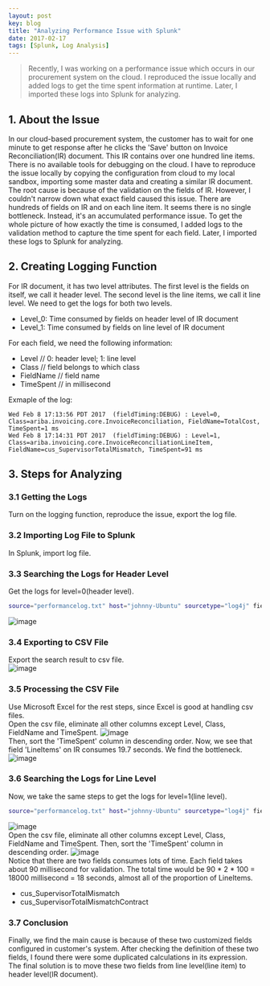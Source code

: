 ```yaml
---
layout: post
key: blog
title: "Analyzing Performance Issue with Splunk"
date: 2017-02-17
tags: [Splunk, Log Analysis]
---
```


> Recently, I was working on a performance issue which occurs in our procurement system on the cloud. I reproduced the issue locally and added logs to get the time spent information at runtime. Later, I imported these logs into Splunk for analyzing.

## 1. About the Issue
In our cloud-based procurement system, the customer has to wait for one minute to get response after he clicks the 'Save' button on Invoice Reconciliation(IR) document. This IR contains over one hundred line items. There is no available tools for debugging on the cloud. I have to reproduce the issue locally by copying the configuration from cloud to my local sandbox, importing some master data and creating a similar IR document. The root cause is because of the validation on the fields of IR. However, I couldn't narrow down what exact field caused this issue. There are hundreds of fields on IR and on each line item. It seems there is no single bottleneck. Instead, it's an accumulated performance issue. To get the whole picture of how exactly the time is consumed, I added logs to the validation method to capture the time spent for each field. Later, I imported these logs to Splunk for analyzing.

## 2. Creating Logging Function
For IR document, it has two level attributes. The first level is the fields on itself, we call it header level. The second level is the line items, we call it line level. We need to get the logs for both two levels.
* Level_0: Time consumed by fields on header level of IR document  
* Level_1: Time consumed by fields on line level of IR document  

For each field, we need the following information:
* Level       // 0: header level; 1: line level
* Class       // field belongs to which class
* FieldName   // field name
* TimeSpent   // in millisecond

Exmaple of the log:
```
Wed Feb 8 17:13:56 PDT 2017  (fieldTiming:DEBUG) : Level=0, Class=ariba.invoicing.core.InvoiceReconciliation, FieldName=TotalCost, TimeSpent=1 ms
Wed Feb 8 17:14:31 PDT 2017  (fieldTiming:DEBUG) : Level=1, Class=ariba.invoicing.core.InvoiceReconciliationLineItem, FieldName=cus_SupervisorTotalMismatch, TimeSpent=91 ms
```

## 3. Steps for Analyzing
### 3.1 Getting the Logs
Turn on the logging function, reproduce the issue, export the log file.
### 3.2 Importing Log File to Splunk
In Splunk, import log file.
### 3.3 Searching the Logs for Header Level
Get the logs for level=0(header level).
```sh
source="performancelog.txt" host="johnny-Ubuntu" sourcetype="log4j" fieldtiming:debug "level=0"
```
![image](/public/images/blog/2017-02-17/level0.png)  
### 3.4 Exporting to CSV File
Export the search result to csv file.  
![image](/public/images/blog/2017-02-17/export.png)  
### 3.5 Processing the CSV File
Use Microsoft Excel for the rest steps, since Excel is good at handling csv files.  
Open the csv file, eliminate all other columns except Level, Class, FieldName and TimeSpent.
![image](/public/images/blog/2017-02-17/eliminate.png)  
Then, sort the 'TimeSpent' column in descending order. Now, we see that field 'LineItems' on IR consumes 19.7 seconds. We find the bottleneck.
![image](/public/images/blog/2017-02-17/level0sorted.png)  

### 3.6 Searching the Logs for Line Level
Now, we take the same steps to get the logs for level=1(line level).
```sh
source="performancelog.txt" host="johnny-Ubuntu" sourcetype="log4j" fieldtiming:debug "level=1"
```
![image](/public/images/blog/2017-02-17/level1.png)  
Open the csv file, eliminate all other columns except Level, Class, FieldName and TimeSpent.
Then, sort the 'TimeSpent' column in descending order.
![image](/public/images/blog/2017-02-17/level1sorted.png)  
Notice that there are two fields consumes lots of time. Each field takes about 90 millisecond for validation. The total time would be 90 * 2 * 100 = 18000 millisecond = 18 seconds, almost all of the proportion of LineItems.
* cus_SupervisorTotalMismatch
* cus_SupervisorTotalMismatchContract

### 3.7 Conclusion
Finally, we find the main cause is because of these two customized fields configured in customer's system. After checking the definition of these two fields, I found there were some duplicated calculations in its expression. The final solution is to move these two fields from line level(line item) to header level(IR document).
